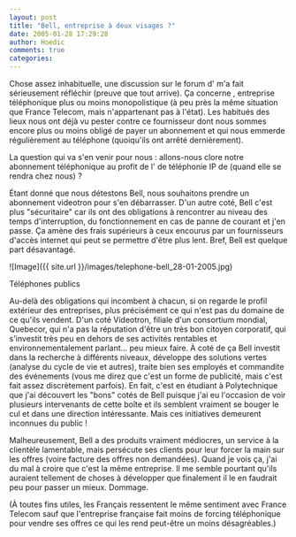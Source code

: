 ```yaml
---
layout: post
title: "Bell, entreprise à deux visages ?"
date: 2005-01-28 17:29:28
author: Hoedic
comments: true
categories: 
---
```



Chose assez inhabituelle, une discussion sur le forum d' m'a fait sérieusement réfléchir (preuve que tout arrive). Ça concerne , entreprise téléphonique plus ou moins monopolistique (à peu près la même situation que France Telecom, mais n'appartenant pas à l'état). Les habitués des lieux nous ont déjà vu pester contre ce fournisseur dont nous sommes encore plus ou moins obligé de payer un abonnement et qui nous emmerde régulièrement au téléphone (quoiqu'ils ont arrêté dernièrement).

La question qui va s'en venir pour nous : allons-nous clore notre abonnement téléphonique au profit de l' de téléphonie IP de  (quand elle se rendra chez nous) ?

Étant donné que nous détestons Bell, nous souhaitons prendre un abonnement videotron pour s'en débarrasser. D'un autre coté, Bell c'est plus "sécuritaire" car ils ont des obligations à rencontrer au niveau des temps d'interruption, du fonctionnement en cas de panne de courant et j'en passe. Ça amène des frais supérieurs à ceux encourus par un fournisseurs d'accès internet qui peut se permettre d'être plus lent. Bref, Bell est quelque part désavantagé.

![Image]({{ site.url }}/images/telephone-bell_28-01-2005.jpg)
<div class="photoattrib">Téléphones publics</div>



Au-delà des obligations qui incombent à chacun, si on regarde le profil extérieur des entreprises, plus précisément ce qui n'est pas du domaine de ce qu'ils vendent. D'un coté Videotron, filiale d'un consortium mondial, Quebecor, qui n'a pas la réputation d'être un très bon citoyen corporatif, qui s'investit très peu en dehors de ses activités rentables et environnementalement parlant... peu mieux faire. À coté de ça Bell investit dans la recherche à différents niveaux, développe des solutions vertes (analyse du cycle de vie et autres), traite bien ses employés et commandite des événements (vous me direz que c'est un forme de publicité, mais c'est fait assez discrètement parfois). En fait, c'est en étudiant à Polytechnique que j'ai découvert les "bons" cotés de Bell puisque j'ai eu l'occasion de voir plusieurs intervenants de cette boîte et ils semblent vraiment se bouger le cul et dans une direction intéressante. Mais ces initiatives demeurent inconnues du public !

Malheureusement, Bell a des produits vraiment médiocres, un service à la clientèle lamentable, mais persécute ses clients pour leur forcer la main sur les offres (voire facture des offres non demandées). Quand je vois ça, j'ai du mal à croire que c'est la même entreprise. Il me semble pourtant qu'ils auraient tellement de choses à développer que finalement il le en faudrait peu pour passer un mieux. Dommage.

(À toutes fins utiles, les Français ressentent le même sentiment avec France Telecom sauf que l'entreprise française fait moins de forcing téléphonique pour vendre ses offres ce qui les rend peut-être un moins désagréables.)